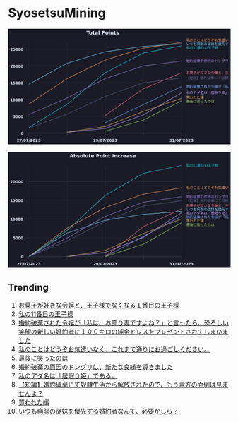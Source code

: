 # SyosetsuMining


![](https://raw.githubusercontent.com/exc4l/SyosetsuMining/main/plots/point_trend.png)

![](https://raw.githubusercontent.com/exc4l/SyosetsuMining/main/plots/point_increase.png)


## Trending

1. [お菓子が好きな令嬢と、王子様でなくなる１番目の王子様](https://ncode.syosetu.com/n5420ii/)
2. [私の11番目の王子様](https://ncode.syosetu.com/n4672ii/)
3. [婚約破棄された令嬢が「私は、お飾り妻ですよね？」と言ったら、恐ろしい笑顔の新しい婚約者に１００キロの純金ドレスをプレゼントされてしまいました](https://ncode.syosetu.com/n5530ii/)
4. [私のことはどうぞお気遣いなく、これまで通りにお過ごしください。](https://ncode.syosetu.com/n3001ii/)
5. [最後に笑ったのは](https://ncode.syosetu.com/n5541ii/)
6. [婚約破棄の原因のドングリは、新たな良縁を導きました](https://ncode.syosetu.com/n4469ii/)
7. [私のアダ名は「居眠り姫」である。](https://ncode.syosetu.com/n5155ii/)
8. [【短編】婚約破棄にて奴隷生活から解放されたので、もう貴方の面倒は見ませんよ？](https://ncode.syosetu.com/n4659ii/)
9. [買われた婿](https://ncode.syosetu.com/n4997ii/)
10. [いつも病弱の従妹を優先する婚約者なんて、必要かしら？](https://ncode.syosetu.com/n4290ii/)
